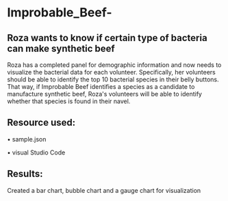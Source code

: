 # Improbable_Beef-

## Roza wants to know if certain type of bacteria can make synthetic beef
Roza has a completed panel for demographic information and now needs to visualize the bacterial data for each volunteer. Specifically, her volunteers should be able to identify the top 10 bacterial species in their belly buttons. That way, if Improbable Beef identifies a species as a candidate to manufacture synthetic beef, Roza's volunteers will be able to identify whether that species is found in their navel.

## Resource used:
• sample.json

• visual Studio Code

## Results:
Created a bar chart, bubble chart and a gauge chart for visualization
